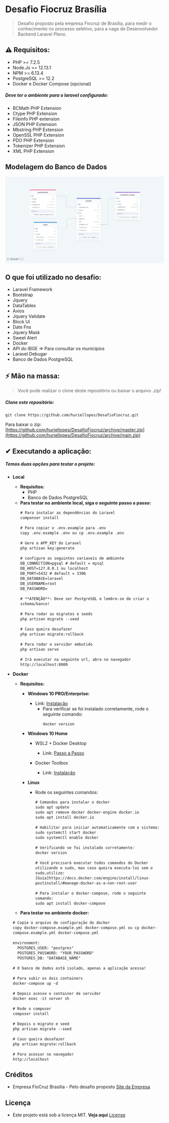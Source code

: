 # Desafio Fiocruz Brasília

> Desafio proposto pela empresa Fiocruz de Brasília, para medir o conhecimento no processo seletivo, para a vaga de Desenvolvedor Backend Laravel Pleno.

## ⚠ Requisitos:

- PHP >= 7.2.5
- Node.Js >= 12.13.1
- NPM >= 6.13.4
- PostgreSQL >= 12.2
- Docker e Docker Compose (opcional)

##### Deve ter o ambiente para o laravel configurado:

- BCMath PHP Extension
- Ctype PHP Extension
- Fileinfo PHP extension
- JSON PHP Extension
- Mbstring PHP Extension
- OpenSSL PHP Extension
- PDO PHP Extension
- Tokenizer PHP Extension
- XML PHP Extension

## Modelagem do Banco de Dados

![modeling](.image/modelagem.png)

## O que foi utilizado no desafio:

- Laravel Framework
- Bootstrap
- Jquery
- DataTables
- Axios
- Jquery Validate
- Block Ui
- Date Fns
- Jquery Mask
- Sweet Alert
- Docker
- API do IBGE => Para consultar os munícipios
- Laravel Debugar
- Banco de Dados PostgreSQL

## ⚡ Mão na massa:

> Você pode realizar o clone deste repositório ou baixar o arquivo .zip!

##### Clone este repositório:

````
git clone https://github.com/huriellopes/DesafioFiocruz.git
````

Para baixar o zip: [https://github.com/huriellopes/DesafioFiocruz/archive/master.zip](https://github.com/huriellopes/DesafioFiocruz/archive/main.zip)

## ✔ Executando a aplicação:

##### Temos duas opções para testar o projeto:
- **Local**
  - **Requisitos:**
    - PHP
    - Banco de Dados PostgreSQL  
  - **Para testar no ambiente local, siga o seguinte passo a passo:**
    ````
    # Para instalar as dependências do Laravel
    componser install
    
    # Para copiar o .env.example para .env
    copy .env.example .env ou cp .env.example .env
    
    # Gere a APP_KEY do Laravel
    php artisan key:generate
    
    # configure as seguintes variaveis de ambiente
    DB_CONNECTION=pgsql # default = mysql
    DB_HOST=127.0.0.1 ou localhost
    DB_PORT=5432 # default = 3306
    DB_DATABASE=laravel
    DB_USERNAME=root
    DB_PASSWORD=
    
    # **ATENÇÃO**: Deve ser PostgreSQL e lembre-se de criar o schema/banco!
    
    # Para rodar as migrates e seeds
    php artisan migrate --seed
    
    # Caso queira desafazer
    php artisan migrate:rollback
    
    # Para rodar o servidor embutido
    php artisan serve
    
    # Irá executar na seguinte url, abra no navegador
    http://localhost:8000
    ```` 
- **Docker**
    - **Requisitos:**
      - **Windows 10 PRO/Enterprise:**
        - Link: [Instalação](https://hub.docker.com/editions/community/docker-ce-desktop-windows)
          - Para verificar se foi instalado corretamente, rode o seguinte comando:
            ````
            docker version
            ````
      - **Windows 10 Home**
        - WSL2 + Docker Desktop
          - Link: [Passo a Passo](https://www.notion.so/Docker-Desktop-WSL-2-fc6af93d3cac4de9a4a185f78c4a9566)
        
        - Docker Toolbox
          - Link: [Instalação](https://www.notion.so/Docker-Toolbox-legacy-7234f5f412444cabb70d0270b1ecc01a)
        
      - **Linux**
        - Rode os seguintes comandos:
          ````
          # Comandos para instalar o docker
          sudo apt update
          sudo apt remove docker docker-engine docker.io
          sudo apt install docker.io
          
          # Habilitar para iniciar automaticamente com o sistema:
          sudo systemctl start docker
          sudo systemctl enable docker
          
          # Verificando se foi instalado corretamente:
          docker version
          
          # Você precisará executar todos comandos do Docker utilizando o sudo, mas caso queira executa-los sem o sudo,utilize:
          [Guia]https://docs.docker.com/engine/install/linux-postinstall/#manage-docker-as-a-non-root-user
          
          # Para instalar o docker-compose, rode o seguinte comando:
          sudo apt install docker-compose
          ````
    
    - **Para testar no ambiente docker:**
    
    ````
    # Copie o arquivo de configuração do docker 
    copy docker-compose.example.yml docker-compose.yml ou cp docker-compose.example.yml docker-compose.yml
  
    environment:
      POSTGRES_USER: "postgres"
      POSTGRES_PASSWORD: "YOUR_PASSWORD"
      POSTGRES_DB: "DATABASE_NAME"

    # O banco de dados está isolado, apenas a aplicação acessa!
  
    # Para subir os dois containers
    docker-compose up -d
    
    # Depois acesse o container de servidor
    docker exec -it server sh
    
    # Rode o composer
    composer install
    
    # Depois o migrate e seed
    php artisan migrate --seed
    
    # Caso queira desafazer
    php artisan migrate:rollback
    
    # Para acessar no navegador
    http://localhost
    ````
## Créditos

- Empresa FioCruz Brasília - Pelo desafio proposto [Site da Empresa](https://www.fiocruzbrasilia.fiocruz.br/efg/)

## Licença

- Este projeto está sob a licença MIT. **Veja aqui** [License](LICENSE)

